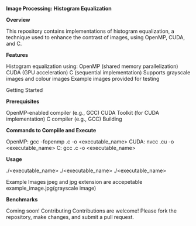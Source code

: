 **Image Processing: Histogram Equalization**

**Overview**

This repository contains implementations of histogram equalization, a technique used to enhance the contrast of images, using OpenMP, CUDA, and C.

**Features**

Histogram equalization using:
OpenMP (shared memory parallelization)
CUDA (GPU acceleration)
C (sequential implementation)
Supports grayscale images and colour images
Example images provided for testing

Getting Started

**Prerequisites**

OpenMP-enabled compiler (e.g., GCC)
CUDA Toolkit (for CUDA implementation)
C compiler (e.g., GCC)
Building

**Commands to Compiile and Execute**

OpenMP: gcc -fopenmp <filename>.c -o <executable_name>
CUDA: nvcc <filename>.cu -o <executable_name>
C: gcc <filename>.c -o <executable_name>

**Usage**

./<executable_name>
./<executable_name>
./<executable_name>

Example Images
jpeg and jpg extension are accepetable
example_image.jpg(grayscale image)

**Benchmarks**

Coming soon!
Contributing
Contributions are welcome! Please fork the repository, make changes, and submit a pull request.
